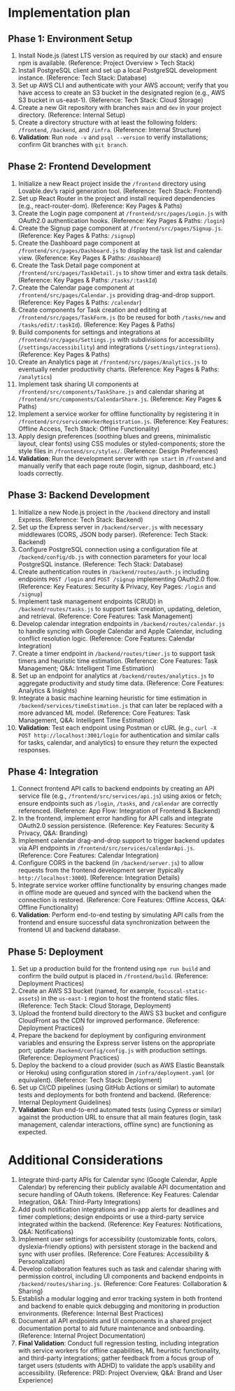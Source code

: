 # Implementation plan

## Phase 1: Environment Setup

1.  Install Node.js (latest LTS version as required by our stack) and ensure npm is available. (Reference: Project Overview > Tech Stack)
2.  Install PostgreSQL client and set up a local PostgreSQL development instance. (Reference: Tech Stack: Database)
3.  Set up AWS CLI and authenticate with your AWS account; verify that you have access to create an S3 bucket in the designated region (e.g., AWS S3 bucket in us-east-1). (Reference: Tech Stack: Cloud Storage)
4.  Create a new Git repository with branches `main` and `dev` in your project directory. (Reference: Internal Setup)
5.  Create a directory structure with at least the following folders: `/frontend`, `/backend`, and `/infra`. (Reference: Internal Structure)
6.  **Validation**: Run `node -v` and `psql --version` to verify installations; confirm Git branches with `git branch`.

## Phase 2: Frontend Development

1.  Initialize a new React project inside the `/frontend` directory using Lovable.dev’s rapid generation tool. (Reference: Tech Stack: Frontend)
2.  Set up React Router in the project and install required dependencies (e.g., react-router-dom). (Reference: Key Pages & Paths)
3.  Create the Login page component at `/frontend/src/pages/Login.js` with OAuth2.0 authentication hooks. (Reference: Key Pages & Paths: `/login`)
4.  Create the Signup page component at `/frontend/src/pages/Signup.js`. (Reference: Key Pages & Paths: `/signup`)
5.  Create the Dashboard page component at `/frontend/src/pages/Dashboard.js` to display the task list and calendar view. (Reference: Key Pages & Paths: `/dashboard`)
6.  Create the Task Detail page component at `/frontend/src/pages/TaskDetail.js` to show timer and extra task details. (Reference: Key Pages & Paths: `/tasks/:taskId`)
7.  Create the Calendar page component at `/frontend/src/pages/Calendar.js` providing drag-and-drop support. (Reference: Key Pages & Paths: `/calendar`)
8.  Create components for Task creation and editing at `/frontend/src/pages/TaskForm.js` (to be reused for both `/tasks/new` and `/tasks/edit/:taskId`). (Reference: Key Pages & Paths)
9.  Build components for settings and integrations at `/frontend/src/pages/Settings.js` with subdivisions for accessibility (`/settings/accessibility`) and integrations (`/settings/integrations`). (Reference: Key Pages & Paths)
10. Create an Analytics page at `/frontend/src/pages/Analytics.js` to eventually render productivity charts. (Reference: Key Pages & Paths: `/analytics`)
11. Implement task sharing UI components at `/frontend/src/components/TaskShare.js` and calendar sharing at `/frontend/src/components/CalendarShare.js`. (Reference: Key Pages & Paths)
12. Implement a service worker for offline functionality by registering it in `/frontend/src/serviceWorkerRegistration.js`. (Reference: Key Features: Offline Access, Tech Stack: Offline Functionality)
13. Apply design preferences (soothing blues and greens, minimalistic layout, clear fonts) using CSS modules or styled-components; store the style files in `/frontend/src/styles/`. (Reference: Design Preferences)
14. **Validation**: Run the development server with `npm start` in `/frontend` and manually verify that each page route (login, signup, dashboard, etc.) loads correctly.

## Phase 3: Backend Development

1.  Initialize a new Node.js project in the `/backend` directory and install Express. (Reference: Tech Stack: Backend)
2.  Set up the Express server in `/backend/server.js` with necessary middlewares (CORS, JSON body parser). (Reference: Tech Stack: Backend)
3.  Configure PostgreSQL connection using a configuration file at `/backend/config/db.js` with connection parameters for your local PostgreSQL instance. (Reference: Tech Stack: Database)
4.  Create authentication routes in `/backend/routes/auth.js` including endpoints `POST /login` and `POST /signup` implementing OAuth2.0 flow. (Reference: Key Features: Security & Privacy, Key Pages: `/login` and `/signup`)
5.  Implement task management endpoints (CRUD) in `/backend/routes/tasks.js` to support task creation, updating, deletion, and retrieval. (Reference: Core Features: Task Management)
6.  Develop calendar integration endpoints in `/backend/routes/calendar.js` to handle syncing with Google Calendar and Apple Calendar, including conflict resolution logic. (Reference: Core Features: Calendar Integration)
7.  Create a timer endpoint in `/backend/routes/timer.js` to support task timers and heuristic time estimation. (Reference: Core Features: Task Management; Q&A: Intelligent Time Estimation)
8.  Set up an endpoint for analytics at `/backend/routes/analytics.js` to aggregate productivity and study time data. (Reference: Core Features: Analytics & Insights)
9.  Integrate a basic machine learning heuristic for time estimation in `/backend/services/timeEstimation.js` that can later be replaced with a more advanced ML model. (Reference: Core Features: Task Management, Q&A: Intelligent Time Estimation)
10. **Validation**: Test each endpoint using Postman or cURL (e.g., `curl -X POST http://localhost:3001/login` for authentication and similar calls for tasks, calendar, and analytics) to ensure they return the expected responses.

## Phase 4: Integration

1.  Connect frontend API calls to backend endpoints by creating an API service file (e.g., `/frontend/src/services/api.js`) using axios or fetch; ensure endpoints such as `/login`, `/tasks`, and `/calendar` are correctly referenced. (Reference: App Flow: Integration of Frontend & Backend)
2.  In the frontend, implement error handling for API calls and integrate OAuth2.0 session persistence. (Reference: Key Features: Security & Privacy, Q&A: Branding)
3.  Implement calendar drag-and-drop support to trigger backend updates via API endpoints in `/frontend/src/services/calendarApi.js`. (Reference: Core Features: Calendar Integration)
4.  Configure CORS in the backend (in `/backend/server.js`) to allow requests from the frontend development server (typically `http://localhost:3000`). (Reference: Integration Details)
5.  Integrate service worker offline functionality by ensuring changes made in offline mode are queued and synced with the backend when the connection is restored. (Reference: Core Features: Offline Access, Q&A: Offline Functionality)
6.  **Validation**: Perform end-to-end testing by simulating API calls from the frontend and ensure successful data synchronization between the frontend UI and backend database.

## Phase 5: Deployment

1.  Set up a production build for the frontend using `npm run build` and confirm the build output is placed in `/frontend/build`. (Reference: Deployment Practices)
2.  Create an AWS S3 bucket (named, for example, `focuscal-static-assets`) in the `us-east-1` region to host the frontend static files. (Reference: Tech Stack: Cloud Storage, Deployment)
3.  Upload the frontend build directory to the AWS S3 bucket and configure CloudFront as the CDN for improved performance. (Reference: Deployment Practices)
4.  Prepare the backend for deployment by configuring environment variables and ensuring the Express server listens on the appropriate port; update `/backend/config/config.js` with production settings. (Reference: Deployment Practices)
5.  Deploy the backend to a cloud provider (such as AWS Elastic Beanstalk or Heroku) using configuration stored in `/infra/deployment.yaml` (or equivalent). (Reference: Tech Stack: Deployment)
6.  Set up CI/CD pipelines (using GitHub Actions or similar) to automate tests and deployments for both frontend and backend. (Reference: Internal Deployment Guidelines)
7.  **Validation**: Run end-to-end automated tests (using Cypress or similar) against the production URL to ensure that all main features (login, task management, calendar interactions, offline sync) are functioning as expected.

# Additional Considerations

1.  Integrate third-party APIs for Calendar sync (Google Calendar, Apple Calendar) by referencing their publicly available API documentation and secure handling of OAuth tokens. (Reference: Key Features: Calendar Integration, Q&A: Third-Party Integrations)
2.  Add push notification integrations and in-app alerts for deadlines and timer completions; design endpoints or use a third-party service integrated within the backend. (Reference: Key Features: Notifications, Q&A: Notifications)
3.  Implement user settings for accessibility (customizable fonts, colors, dyslexia-friendly options) with persistent storage in the backend and sync with user profiles. (Reference: Core Features: Accessibility & Personalization)
4.  Develop collaboration features such as task and calendar sharing with permission control, including UI components and backend endpoints in `/backend/routes/sharing.js`. (Reference: Core Features: Collaboration & Sharing)
5.  Establish a modular logging and error tracking system in both frontend and backend to enable quick debugging and monitoring in production environments. (Reference: Internal Best Practices)
6.  Document all API endpoints and UI components in a shared project documentation portal to aid future maintenance and onboarding. (Reference: Internal Project Documentation)
7.  **Final Validation**: Conduct full regression testing, including integration with service workers for offline capabilities, ML heuristic functionality, and third-party integrations; gather feedback from a focus group of target users (students with ADHD) to validate the app’s usability and accessibility. (Reference: PRD: Project Overview, Q&A: Brand and User Experience)
